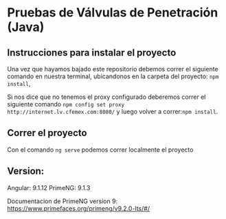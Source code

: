 # Pruebas de Válvulas de Penetración (Java)

## Instrucciones para instalar el proyecto

Una vez que hayamos bajado este repositorio debemos correr el siguiente comando en nuestra terminal, ubicandonos en la carpeta del proyecto: `npm install`,

Si nos dice que no tenemos el proxy configurado deberemos correr el siguiente comando `npm config set proxy http://internet.lv.cfemex.com:8080/` y luego volver a correr:`npm install`.

## Correr el proyecto

Con el comando `ng serve` podemos correr localmente el proyecto

## Version:

Angular: 9.1.12
PrimeNG: 9.1.3

Documentacion de PrimeNG version 9: https://www.primefaces.org/primeng/v9.2.0-lts/#/
